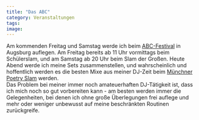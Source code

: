 ```yaml
---
title: "Das ABC"
category: Veranstaltungen
tags: 
image: 
---
```


Am kommenden Freitag und Samstag werde ich beim [ABC-Festival](http://www.abc-festival.de/) in Augsburg auflegen. Am Freitag bereits ab 11 Uhr vormittags beim Schülerslam, und am Samstag ab 20 Uhr beim Slam der Großen. Heute Abend werde ich meine Sets zusammenstellen, und wahrscheinlich und hoffentlich werden es die besten Mixe aus meiner DJ-Zeit beim [Münchner Poetry Slam](http://www.planetslam.de/) werden.  
Das Problem bei meiner immer noch amateuerhaften DJ-Tätigkeit ist, dass ich mich noch so gut vorbereiten kann - am besten werden immer die Gelegenheiten, bei denen ich ohne große Überlegungen frei auflege und mehr oder weniger unbewusst auf meine beschränkten Routinen zurückgreife.